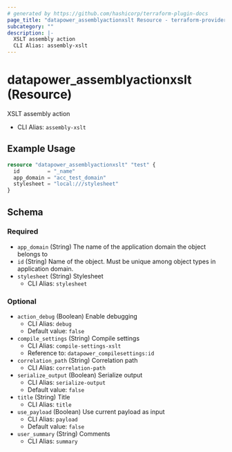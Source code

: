 ```yaml
---
# generated by https://github.com/hashicorp/terraform-plugin-docs
page_title: "datapower_assemblyactionxslt Resource - terraform-provider-datapower"
subcategory: ""
description: |-
  XSLT assembly action
  CLI Alias: assembly-xslt
---
```


# datapower_assemblyactionxslt (Resource)

XSLT assembly action
  - CLI Alias: `assembly-xslt`

## Example Usage

```terraform
resource "datapower_assemblyactionxslt" "test" {
  id         = "_name"
  app_domain = "acc_test_domain"
  stylesheet = "local:///stylesheet"
}
```

<!-- schema generated by tfplugindocs -->
## Schema

### Required

- `app_domain` (String) The name of the application domain the object belongs to
- `id` (String) Name of the object. Must be unique among object types in application domain.
- `stylesheet` (String) Stylesheet
  - CLI Alias: `stylesheet`

### Optional

- `action_debug` (Boolean) Enable debugging
  - CLI Alias: `debug`
  - Default value: `false`
- `compile_settings` (String) Compile settings
  - CLI Alias: `compile-settings-xslt`
  - Reference to: `datapower_compilesettings:id`
- `correlation_path` (String) Correlation path
  - CLI Alias: `correlation-path`
- `serialize_output` (Boolean) Serialize output
  - CLI Alias: `serialize-output`
  - Default value: `false`
- `title` (String) Title
  - CLI Alias: `title`
- `use_payload` (Boolean) Use current payload as input
  - CLI Alias: `payload`
  - Default value: `false`
- `user_summary` (String) Comments
  - CLI Alias: `summary`

